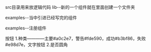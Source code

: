 src目录用来放逻辑代码
lib--新的一个组件就在里面创建一个文件夹

examples--当中引进已经写完的组件

examples--注册组件


按钮
1.种类————主要#a0c2e7，警告#fde590，成功#b3bf86，失败#e98d7e，文字按钮
2.是否圆角